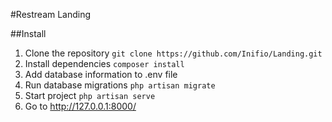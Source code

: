 #Restream Landing

##Install

1. Clone the repository
```git clone https://github.com/Inifio/Landing.git```
2. Install dependencies
```composer install```
3. Add database information to .env file
4. Run database migrations
```php artisan migrate```
5. Start project
```php artisan serve```
6. Go to http://127.0.0.1:8000/